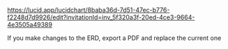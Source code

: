 https://lucid.app/lucidchart/8baba36d-7d51-47ec-b776-f2248d7d9926/edit?invitationId=inv_5f320a3f-20ed-4ce3-9664-4e3505a49389

If you make changes to the ERD, export a PDF and replace the current one

